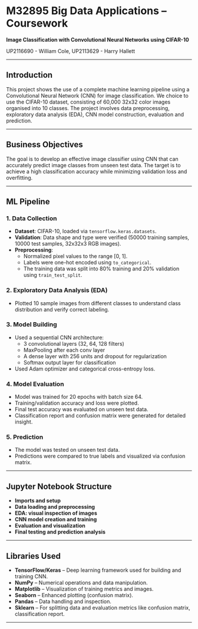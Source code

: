 
# M32895 Big Data Applications – Coursework

 
**Image Classification with Convolutional Neural Networks using CIFAR-10**

UP2116690 - William Cole, UP2113629 - Harry Hallett

---

## Introduction  
This project shows the use of a complete machine learning pipeline using a Convolutional Neural Network (CNN) for image classification. We choice to use the CIFAR-10 dataset, consisting of 60,000 32x32 color images organised into 10 classes. The project involves data preprocessing, exploratory data analysis (EDA), CNN model construction, evaluation and prediction.

---

## Business Objectives  
The goal is to develop an effective image classifier using CNN that can accurately predict image classes from unseen test data. The target is to achieve a high classification accuracy while minimizing validation loss and overfitting.

---

## ML Pipeline

### 1. Data Collection  
- **Dataset**: CIFAR-10, loaded via `tensorflow.keras.datasets`.
- **Validation**: Data shape and type were verified (50000 training samples, 10000 test samples, 32x32x3 RGB images).
- **Preprocessing**:
  - Normalized pixel values to the range [0, 1].
  - Labels were one-hot encoded using `to_categorical`.
  - The training data was split into 80% training and 20% validation using `train_test_split`.

### 2. Exploratory Data Analysis (EDA)  
- Plotted 10 sample images from different classes to understand class distribution and verify correct labeling.

### 3. Model Building  
- Used a sequential CNN architecture:
  - 3 convolutional layers (32, 64, 128 filters)
  - MaxPooling after each conv layer
  - A dense layer with 256 units and dropout for regularization
  - Softmax output layer for classification
- Used Adam optimizer and categorical cross-entropy loss.

### 4. Model Evaluation  
- Model was trained for 20 epochs with batch size 64.
- Training/validation accuracy and loss were plotted.
- Final test accuracy was evaluated on unseen test data.
- Classification report and confusion matrix were generated for detailed insight.

### 5. Prediction  
- The model was tested on unseen test data.
- Predictions were compared to true labels and visualized via confusion matrix.

---

## Jupyter Notebook Structure  
- **Imports and setup**
- **Data loading and preprocessing**
- **EDA: visual inspection of images**
- **CNN model creation and training**
- **Evaluation and visualization**
- **Final testing and prediction analysis**

---

## Libraries Used

- **TensorFlow/Keras** – Deep learning framework used for building and training CNN.
- **NumPy** – Numerical operations and data manipulation.
- **Matplotlib** – Visualization of training metrics and images.
- **Seaborn** – Enhanced plotting (confusion matrix).
- **Pandas** – Data handling and inspection.
- **Sklearn** – For splitting data and evaluation metrics like confusion matrix, classification report.

---
